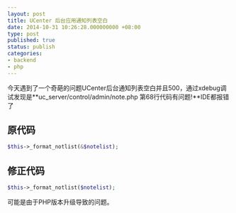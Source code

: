 ```yaml
---
layout: post
title: UCenter 后台应用通知列表空白
date: 2014-10-31 10:26:28.000000000 +08:00
type: post
published: true
status: publish
categories:
- backend
- php
---
```

今天遇到了一个奇葩的问题UCenter后台通知列表空白并且500，通过xdebug调试发现是**uc_server/control/admin/note.php 第68行代码有问题!**IDE都报错了

## 原代码

```php
$this->_format_notlist(&$notelist);
```

## 修正代码

```php
$this->_format_notlist($notelist);
```

可能是由于PHP版本升级导致的问题。